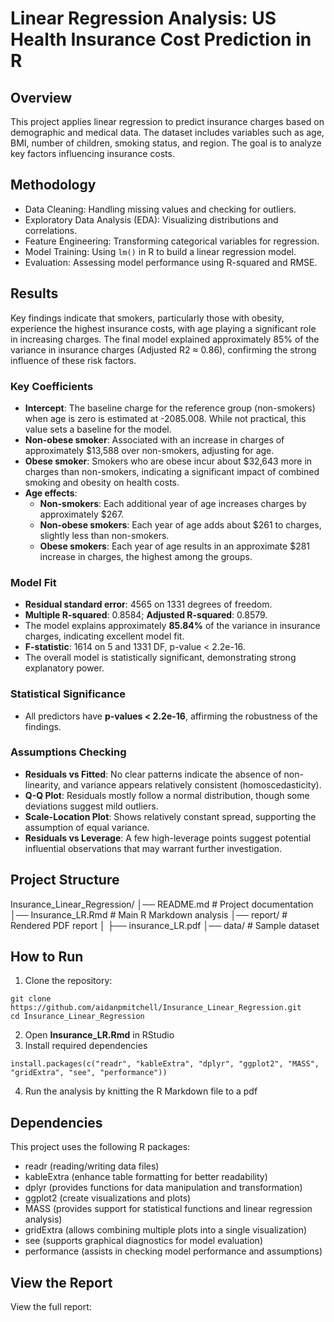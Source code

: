 # Linear Regression Analysis: US Health Insurance Cost Prediction in R

## Overview
This project applies linear regression to predict insurance charges based on demographic and medical data. The dataset includes variables such as age, BMI, number of children, smoking status, and region. The goal is to analyze key factors influencing insurance costs.

## Methodology
- Data Cleaning: Handling missing values and checking for outliers.
- Exploratory Data Analysis (EDA): Visualizing distributions and correlations.
- Feature Engineering: Transforming categorical variables for regression.
- Model Training: Using `lm()` in R to build a linear regression model.
- Evaluation: Assessing model performance using R-squared and RMSE.

## Results
Key findings indicate that smokers, particularly those with obesity, experience the highest
insurance costs, with age playing a significant role in increasing charges. The final model
explained approximately 85% of the variance in insurance charges (Adjusted R2 ≈ 0.86), confirming
the strong influence of these risk factors.
### **Key Coefficients**
- **Intercept**: The baseline charge for the reference group (non-smokers) when age is zero is estimated at -2085.008. While not practical, this value sets a baseline for the model.
- **Non-obese smoker**: Associated with an increase in charges of approximately $13,588 over non-smokers, adjusting for age.
- **Obese smoker**: Smokers who are obese incur about $32,643 more in charges than non-smokers, indicating a significant impact of combined smoking and obesity on health costs.
- **Age effects**:
  - **Non-smokers**: Each additional year of age increases charges by approximately $267.
  - **Non-obese smokers**: Each year of age adds about $261 to charges, slightly less than non-smokers.
  - **Obese smokers**: Each year of age results in an approximate $281 increase in charges, the highest among the groups.

### **Model Fit**
- **Residual standard error**: 4565 on 1331 degrees of freedom.
- **Multiple R-squared**: 0.8584; **Adjusted R-squared**: 0.8579.
- The model explains approximately **85.84%** of the variance in insurance charges, indicating excellent model fit.
- **F-statistic**: 1614 on 5 and 1331 DF, p-value < 2.2e-16.
- The overall model is statistically significant, demonstrating strong explanatory power.

### **Statistical Significance**
- All predictors have **p-values < 2.2e-16**, affirming the robustness of the findings.

### **Assumptions Checking**
- **Residuals vs Fitted**: No clear patterns indicate the absence of non-linearity, and variance appears relatively consistent (homoscedasticity).
- **Q-Q Plot**: Residuals mostly follow a normal distribution, though some deviations suggest mild outliers.
- **Scale-Location Plot**: Shows relatively constant spread, supporting the assumption of equal variance.
- **Residuals vs Leverage**: A few high-leverage points suggest potential influential observations that may warrant further investigation.

## Project Structure
Insurance_Linear_Regression/
│── README.md               # Project documentation
│── Insurance_LR.Rmd        # Main R Markdown analysis
│── report/                 # Rendered PDF report
│   ├── insurance_LR.pdf
│── data/                   # Sample dataset 

## How to Run
1. Clone the repository:
```
git clone https://github.com/aidanpmitchell/Insurance_Linear_Regression.git
cd Insurance_Linear_Regression
```
2. Open **Insurance_LR.Rmd** in RStudio
3. Install required dependencies
```
install.packages(c("readr", "kableExtra", "dplyr", "ggplot2", "MASS", "gridExtra", "see", "performance"))
```
4. Run the analysis by knitting the R Markdown file to a pdf

## Dependencies
This project uses the following R packages:
- readr (reading/writing data files)
- kableExtra (enhance table formatting for better readability)
- dplyr (provides functions for data manipulation and transformation)
- ggplot2 (create visualizations and plots)
- MASS (provides support for statistical functions and linear regression analysis)
- gridExtra (allows combining multiple plots into a single visualization)
- see (supports graphical diagnostics for model evaluation)
- performance (assists in checking model performance and assumptions)

## View the Report
View the full report: 